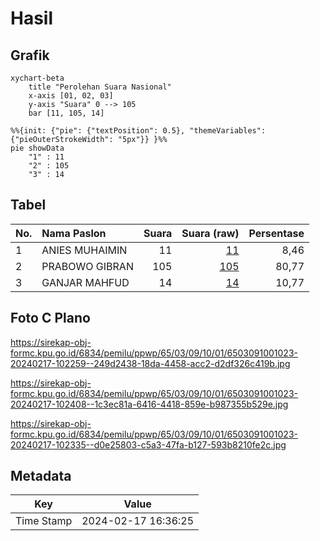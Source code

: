 # Hasil

## Grafik

```mermaid
xychart-beta
    title "Perolehan Suara Nasional"
    x-axis [01, 02, 03]
    y-axis "Suara" 0 --> 105
    bar [11, 105, 14]
```

```mermaid
%%{init: {"pie": {"textPosition": 0.5}, "themeVariables": {"pieOuterStrokeWidth": "5px"}} }%%
pie showData
    "1" : 11
    "2" : 105
    "3" : 14
```

## Tabel

| No. | Nama Paslon    | Suara | Suara (raw) | Persentase |
|:--- |:-------------- | -----:| -----------:| ----------:|
| 1   | ANIES MUHAIMIN | 11    | [11][p-1]   | 8,46       |
| 2   | PRABOWO GIBRAN | 105   | [105][p-2]  | 80,77      |
| 3   | GANJAR MAHFUD  | 14    | [14][p-3]   | 10,77      |


[p-1]: https://github.com/gigit-pemilu/pemilu-2024/blob/main/pilpres/hitung-suara/sub/65-kalimantan-utara/sub/03-nunukan/sub/09-nunukan-selatan/sub/1001-selisun/sub/023-tps/sub/paslon-1.txt
[p-2]: https://github.com/gigit-pemilu/pemilu-2024/blob/main/pilpres/hitung-suara/sub/65-kalimantan-utara/sub/03-nunukan/sub/09-nunukan-selatan/sub/1001-selisun/sub/023-tps/sub/paslon-2.txt
[p-3]: https://github.com/gigit-pemilu/pemilu-2024/blob/main/pilpres/hitung-suara/sub/65-kalimantan-utara/sub/03-nunukan/sub/09-nunukan-selatan/sub/1001-selisun/sub/023-tps/sub/paslon-3.txt

## Foto C Plano

https://sirekap-obj-formc.kpu.go.id/6834/pemilu/ppwp/65/03/09/10/01/6503091001023-20240217-102259--249d2438-18da-4458-acc2-d2df326c419b.jpg

https://sirekap-obj-formc.kpu.go.id/6834/pemilu/ppwp/65/03/09/10/01/6503091001023-20240217-102408--1c3ec81a-6416-4418-859e-b987355b529e.jpg

https://sirekap-obj-formc.kpu.go.id/6834/pemilu/ppwp/65/03/09/10/01/6503091001023-20240217-102335--d0e25803-c5a3-47fa-b127-593b8210fe2c.jpg


## Metadata

| Key        | Value               |
| ---------- | ------------------- |
| Time Stamp | 2024-02-17 16:36:25 |



